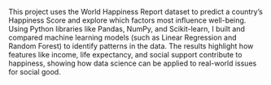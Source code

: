This project uses the World Happiness Report dataset to predict a country’s Happiness Score and explore which factors most influence well-being. Using Python libraries like Pandas, NumPy, and Scikit-learn, I built and compared machine learning models (such as Linear Regression and Random Forest) to identify patterns in the data. The results highlight how features like income, life expectancy, and social support contribute to happiness, showing how data science can be applied to real-world issues for social good.

